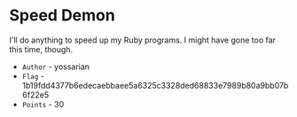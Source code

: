 Speed Demon
===========

I'll do anything to speed up my Ruby programs. I might have gone too far this time, though.

* `Author` - yossarian
* `Flag` - 1b19fdd4377b6edecaebbaee5a6325c3328ded68833e7989b80a9bb07b6f22e5
* `Points` - 30

